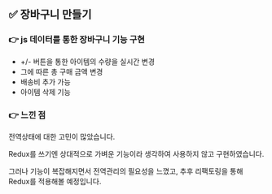 ## ✅ 장바구니 만들기

### 👉 js 데이터를 통한 장바구니 기능 구현

- +/- 버튼을 통한 아이템의 수량을 실시간 변경 
- 그에 따른 총 구매 금액 변경
- 배송비 추가 가능
- 아이템 삭제 기능

### 👉 느낀 점

전역상태에 대한 고민이 많았습니다. 

Redux를 쓰기엔 상대적으로 가벼운 기능이라 생각하여 사용하지 않고 구현하였습니다.

그러나 기능이 복잡해지면서 전역관리의 필요성을 느꼈고, 추후 리팩토링을 통해 Redux를 적용해볼 예정입니다.

